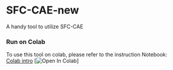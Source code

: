 # SFC-CAE-new
A handy tool to utilize SFC-CAE
### Run on Colab
To use this tool on colab, please refer to the instruction Notebook: <br>
[Colab intro](https://github.com/acse-2020/ACSE-8/blob/main/implementation/practical_0/Getting_Started.ipynb) [![Open In Colab](https://colab.research.google.com/assets/colab-badge.svg)]